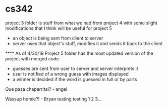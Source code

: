 # cs342
project 3 folder is stuff from what we had from project 4 with some slight modifications that I think will be useful for project 5
- an object is being sent from client to server
- server uses that object's stuff, modifies it and sends it back to the client

**** As of 4/30/19
Project 5 folder has the most updated version of the project with merged code.
- guesses are sent from user to server and server interprets it
- user is notified of a wrong guess with images displayed
- a winner is decided if the word is guessed in full or by parts

Que pasa chaparrita!?
	- angel

Wassup homie?!
	- Bryan
testing testing 1 2 3...
